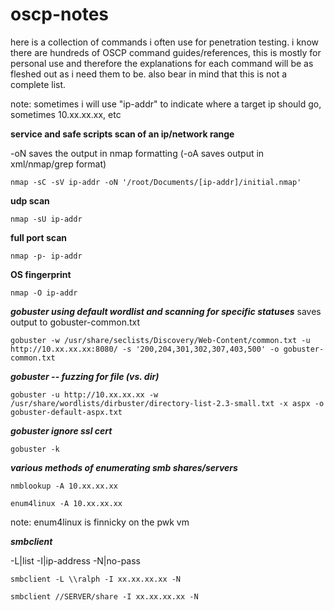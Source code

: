 # oscp-notes

here is a collection of commands i often use for penetration testing. i know there are hundreds of OSCP command guides/references, this is mostly for personal use and therefore the explanations for each command will be as fleshed out as i need them to be. also bear in mind that this is not a complete list.

note: sometimes i will use "ip-addr" to indicate where a target ip should go, sometimes 10.xx.xx.xx, etc

**service and safe scripts scan of an ip/network range**

-oN saves the output in nmap formatting (-oA saves output in xml/nmap/grep format)

`nmap -sC -sV ip-addr -oN '/root/Documents/[ip-addr]/initial.nmap'`

**udp scan**

`nmap -sU ip-addr`

**full port scan**

`nmap -p- ip-addr`

**OS fingerprint** 

`nmap -O ip-addr`

***gobuster using default wordlist and scanning for specific statuses***
saves output to gobuster-common.txt

`gobuster -w /usr/share/seclists/Discovery/Web-Content/common.txt -u http://10.xx.xx.xx:8080/ -s '200,204,301,302,307,403,500' -o gobuster-common.txt`

***gobuster -- fuzzing for file (vs. dir)***

`gobuster -u http://10.xx.xx.xx -w /usr/share/wordlists/dirbuster/directory-list-2.3-small.txt -x aspx -o gobuster-default-aspx.txt`

***gobuster ignore ssl cert***

`gobuster -k`

***various methods of enumerating smb shares/servers***

`nmblookup -A 10.xx.xx.xx`

`enum4linux -A 10.xx.xx.xx`

note: enum4linux is finnicky on the pwk vm

***smbclient***

-L|list  -I|ip-address  -N|no-pass

`smbclient -L \\ralph -I xx.xx.xx.xx -N`

`smbclient //SERVER/share -I xx.xx.xx.xx -N`

